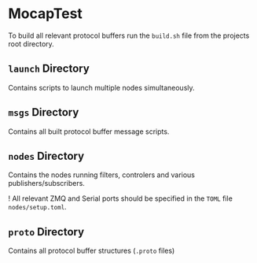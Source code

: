 # MocapTest

To build all relevant protocol buffers run the `build.sh` file from the projects root directory.

## `launch` Directory

Contains scripts to launch multiple nodes simultaneously.

## `msgs` Directory

Contains all built protocol buffer message scripts.

## `nodes` Directory

Contains the nodes running filters, controlers and various publishers/subscribers.

! All relevant ZMQ and Serial ports should be specified in the `TOML` file `nodes/setup.toml`.

## `proto` Directory

Contains all protocol buffer structures (`.proto` files)
